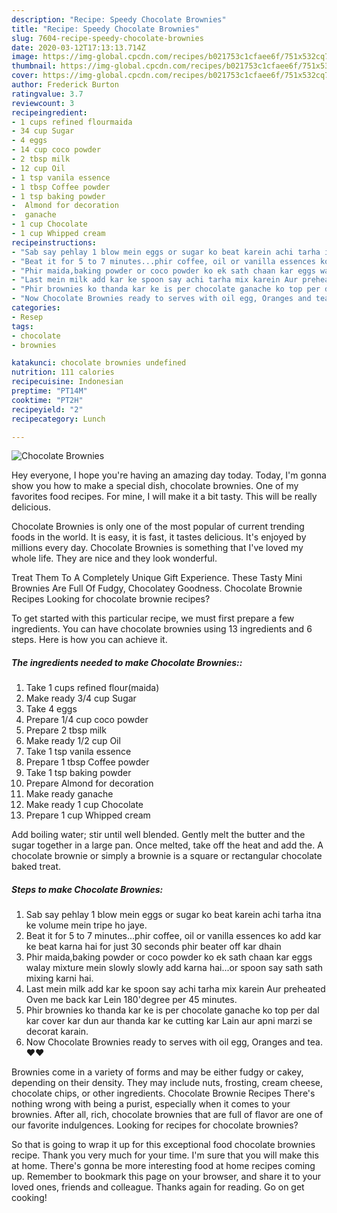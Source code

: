 ```yaml
---
description: "Recipe: Speedy Chocolate Brownies"
title: "Recipe: Speedy Chocolate Brownies"
slug: 7604-recipe-speedy-chocolate-brownies
date: 2020-03-12T17:13:13.714Z
image: https://img-global.cpcdn.com/recipes/b021753c1cfaee6f/751x532cq70/chocolate-brownies-recipe-main-photo.jpg
thumbnail: https://img-global.cpcdn.com/recipes/b021753c1cfaee6f/751x532cq70/chocolate-brownies-recipe-main-photo.jpg
cover: https://img-global.cpcdn.com/recipes/b021753c1cfaee6f/751x532cq70/chocolate-brownies-recipe-main-photo.jpg
author: Frederick Burton
ratingvalue: 3.7
reviewcount: 3
recipeingredient:
- 1 cups refined flourmaida
- 34 cup Sugar
- 4 eggs
- 14 cup coco powder
- 2 tbsp milk
- 12 cup Oil
- 1 tsp vanila essence
- 1 tbsp Coffee powder
- 1 tsp baking powder
-  Almond for decoration
-  ganache
- 1 cup Chocolate
- 1 cup Whipped cream
recipeinstructions:
- "Sab say pehlay 1 blow mein eggs or sugar ko beat karein achi tarha itna ke volume mein tripe ho jaye."
- "Beat it for 5 to 7 minutes...phir coffee, oil or vanilla essences ko add kar ke beat karna hai for just 30 seconds phir beater off kar dhain"
- "Phir maida,baking powder or coco powder ko ek sath chaan kar eggs walay mixture mein slowly slowly add karna hai...or spoon say sath sath mixing karni hai."
- "Last mein milk add kar ke spoon say achi tarha mix karein Aur preheated Oven me back kar Lein 180&#39;degree per 45 minutes."
- "Phir brownies ko thanda kar ke is per chocolate ganache ko top per dal kar cover kar dun aur thanda kar ke cutting kar Lain aur apni marzi se decorat karain."
- "Now Chocolate Brownies ready to serves with oil egg, Oranges and tea. ❤❤"
categories:
- Resep
tags:
- chocolate
- brownies

katakunci: chocolate brownies undefined
nutrition: 111 calories
recipecuisine: Indonesian
preptime: "PT14M"
cooktime: "PT2H"
recipeyield: "2"
recipecategory: Lunch

---
```



![Chocolate Brownies](https://img-global.cpcdn.com/recipes/b021753c1cfaee6f/751x532cq70/chocolate-brownies-recipe-main-photo.jpg)

Hey everyone, I hope you're having an amazing day today. Today, I'm gonna show you how to make a special dish, chocolate brownies. One of my favorites food recipes. For mine, I will make it a bit tasty. This will be really delicious.

Chocolate Brownies is only one of the most popular of current trending foods in the world. It is easy, it is fast, it tastes delicious. It's enjoyed by millions every day. Chocolate Brownies is something that I've loved my whole life. They are nice and they look wonderful.

Treat Them To A Completely Unique Gift Experience. These Tasty Mini Brownies Are Full Of Fudgy, Chocolatey Goodness. Chocolate Brownie Recipes Looking for chocolate brownie recipes?


To get started with this particular recipe, we must first prepare a few ingredients. You can have chocolate brownies using 13 ingredients and 6 steps. Here is how you can achieve it.

##### The ingredients needed to make Chocolate Brownies::

1. Take 1 cups refined flour(maida)
1. Make ready 3/4 cup Sugar
1. Take 4 eggs
1. Prepare 1/4 cup coco powder
1. Prepare 2 tbsp milk
1. Make ready 1/2 cup Oil
1. Take 1 tsp vanila essence
1. Prepare 1 tbsp Coffee powder
1. Take 1 tsp baking powder
1. Prepare  Almond for decoration
1. Make ready  ganache
1. Make ready 1 cup Chocolate
1. Prepare 1 cup Whipped cream


Add boiling water; stir until well blended. Gently melt the butter and the sugar together in a large pan. Once melted, take off the heat and add the. A chocolate brownie or simply a brownie is a square or rectangular chocolate baked treat. 

##### Steps to make Chocolate Brownies:

1. Sab say pehlay 1 blow mein eggs or sugar ko beat karein achi tarha itna ke volume mein tripe ho jaye.
1. Beat it for 5 to 7 minutes...phir coffee, oil or vanilla essences ko add kar ke beat karna hai for just 30 seconds phir beater off kar dhain
1. Phir maida,baking powder or coco powder ko ek sath chaan kar eggs walay mixture mein slowly slowly add karna hai...or spoon say sath sath mixing karni hai.
1. Last mein milk add kar ke spoon say achi tarha mix karein Aur preheated Oven me back kar Lein 180&#39;degree per 45 minutes.
1. Phir brownies ko thanda kar ke is per chocolate ganache ko top per dal kar cover kar dun aur thanda kar ke cutting kar Lain aur apni marzi se decorat karain.
1. Now Chocolate Brownies ready to serves with oil egg, Oranges and tea. ❤❤


Brownies come in a variety of forms and may be either fudgy or cakey, depending on their density. They may include nuts, frosting, cream cheese, chocolate chips, or other ingredients. Chocolate Brownie Recipes There&#39;s nothing wrong with being a purist, especially when it comes to your brownies. After all, rich, chocolate brownies that are full of flavor are one of our favorite indulgences. Looking for recipes for chocolate brownies? 

So that is going to wrap it up for this exceptional food chocolate brownies recipe. Thank you very much for your time. I'm sure that you will make this at home. There's gonna be more interesting food at home recipes coming up. Remember to bookmark this page on your browser, and share it to your loved ones, friends and colleague. Thanks again for reading. Go on get cooking!
